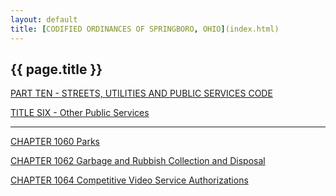 ```yaml
---
layout: default 
title: [CODIFIED ORDINANCES OF SPRINGBORO, OHIO](index.html) 
---
```


{{ page.title }}
----------------

[PART TEN - STREETS, UTILITIES AND PUBLIC SERVICES CODE](407fa412.html)

[TITLE SIX - Other Public Services](45a2a412.html)

---

[CHAPTER 1060 Parks](45aaa412.html)

[CHAPTER 1062 Garbage and Rubbish Collection and
Disposal](45cba412.html)

[CHAPTER 1064 Competitive Video Service Authorizations](4612a412.html)
